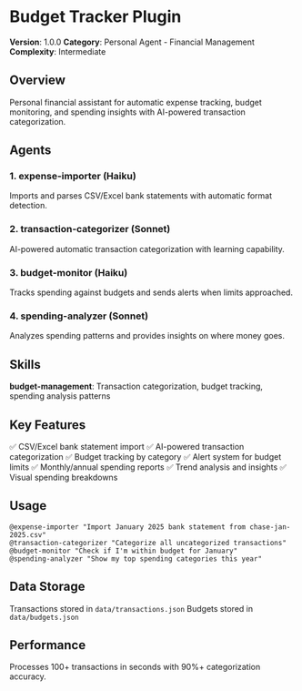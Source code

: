 # Budget Tracker Plugin

**Version**: 1.0.0
**Category**: Personal Agent - Financial Management
**Complexity**: Intermediate

## Overview

Personal financial assistant for automatic expense tracking, budget monitoring, and spending insights with AI-powered transaction categorization.

## Agents

### 1. expense-importer (Haiku)
Imports and parses CSV/Excel bank statements with automatic format detection.

### 2. transaction-categorizer (Sonnet)
AI-powered automatic transaction categorization with learning capability.

### 3. budget-monitor (Haiku)
Tracks spending against budgets and sends alerts when limits approached.

### 4. spending-analyzer (Sonnet)
Analyzes spending patterns and provides insights on where money goes.

## Skills

**budget-management**: Transaction categorization, budget tracking, spending analysis patterns

## Key Features

✅ CSV/Excel bank statement import
✅ AI-powered transaction categorization
✅ Budget tracking by category
✅ Alert system for budget limits
✅ Monthly/annual spending reports
✅ Trend analysis and insights
✅ Visual spending breakdowns

## Usage

```
@expense-importer "Import January 2025 bank statement from chase-jan-2025.csv"
@transaction-categorizer "Categorize all uncategorized transactions"
@budget-monitor "Check if I'm within budget for January"
@spending-analyzer "Show my top spending categories this year"
```

## Data Storage

Transactions stored in `data/transactions.json`
Budgets stored in `data/budgets.json`

## Performance

Processes 100+ transactions in seconds with 90%+ categorization accuracy.
